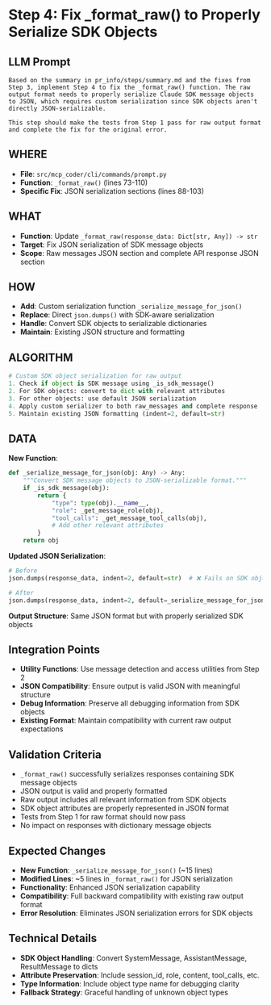 # Step 4: Fix _format_raw() to Properly Serialize SDK Objects

## LLM Prompt
```
Based on the summary in pr_info/steps/summary.md and the fixes from Step 3, implement Step 4 to fix the _format_raw() function. The raw output format needs to properly serialize Claude SDK message objects to JSON, which requires custom serialization since SDK objects aren't directly JSON-serializable.

This step should make the tests from Step 1 pass for raw output format and complete the fix for the original error.
```

## WHERE
- **File**: `src/mcp_coder/cli/commands/prompt.py`
- **Function**: `_format_raw()` (lines 73-110)
- **Specific Fix**: JSON serialization sections (lines 88-103)

## WHAT
- **Function**: Update `_format_raw(response_data: Dict[str, Any]) -> str`
- **Target**: Fix JSON serialization of SDK message objects
- **Scope**: Raw messages JSON section and complete API response JSON section

## HOW
- **Add**: Custom serialization function `_serialize_message_for_json()`
- **Replace**: Direct `json.dumps()` with SDK-aware serialization
- **Handle**: Convert SDK objects to serializable dictionaries
- **Maintain**: Existing JSON structure and formatting

## ALGORITHM
```python
# Custom SDK object serialization for raw output
1. Check if object is SDK message using _is_sdk_message()
2. For SDK objects: convert to dict with relevant attributes
3. For other objects: use default JSON serialization
4. Apply custom serializer to both raw_messages and complete response
5. Maintain existing JSON formatting (indent=2, default=str)
```

## DATA
**New Function**:
```python
def _serialize_message_for_json(obj: Any) -> Any:
    """Convert SDK message objects to JSON-serializable format."""
    if _is_sdk_message(obj):
        return {
            "type": type(obj).__name__,
            "role": _get_message_role(obj),
            "tool_calls": _get_message_tool_calls(obj),
            # Add other relevant attributes
        }
    return obj
```

**Updated JSON Serialization**:
```python
# Before
json.dumps(response_data, indent=2, default=str)  # ❌ Fails on SDK objects

# After  
json.dumps(response_data, indent=2, default=_serialize_message_for_json)  # ✅ Works
```

**Output Structure**: Same JSON format but with properly serialized SDK objects

## Integration Points
- **Utility Functions**: Use message detection and access utilities from Step 2
- **JSON Compatibility**: Ensure output is valid JSON with meaningful structure
- **Debug Information**: Preserve all debugging information from SDK objects
- **Existing Format**: Maintain compatibility with current raw output expectations

## Validation Criteria
- `_format_raw()` successfully serializes responses containing SDK message objects
- JSON output is valid and properly formatted
- Raw output includes all relevant information from SDK objects
- SDK object attributes are properly represented in JSON format
- Tests from Step 1 for raw format should now pass
- No impact on responses with dictionary message objects

## Expected Changes
- **New Function**: `_serialize_message_for_json()` (~15 lines)
- **Modified Lines**: ~5 lines in `_format_raw()` for JSON serialization
- **Functionality**: Enhanced JSON serialization capability
- **Compatibility**: Full backward compatibility with existing raw output format
- **Error Resolution**: Eliminates JSON serialization errors for SDK objects

## Technical Details
- **SDK Object Handling**: Convert SystemMessage, AssistantMessage, ResultMessage to dicts
- **Attribute Preservation**: Include session_id, role, content, tool_calls, etc.
- **Type Information**: Include object type name for debugging clarity
- **Fallback Strategy**: Graceful handling of unknown object types
